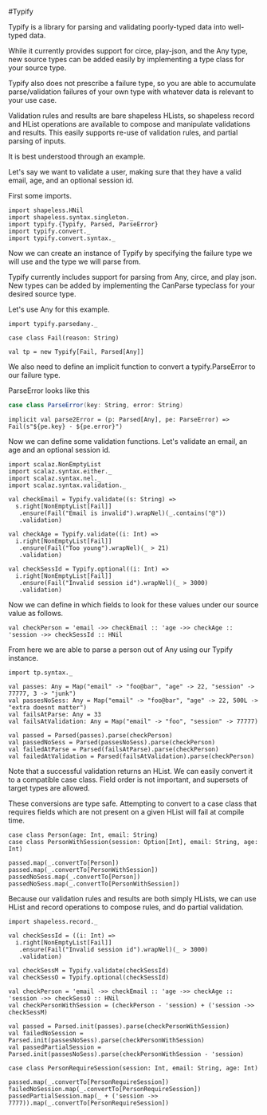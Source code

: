 #Typify

Typify is a library for parsing and validating poorly-typed data into well-typed data.

While it currently provides support for circe, play-json, and the Any type,
new source types can be added easily by implementing a type class for your source type.

Typify also does not prescribe a failure type, so you are able to accumulate parse/validation
failures of your own type with whatever data is relevant to your use case.

Validation rules and results are bare shapeless HLists, so shapeless record and HList
operations are available to compose and manipulate validations and results. This easily
supports re-use of validation rules, and partial parsing of inputs.

It is best understood through an example.

Let's say we want to validate a user, making sure that they have a valid email, age,
and an optional session id.

First some imports.

```tut:silent
import shapeless.HNil
import shapeless.syntax.singleton._
import typify.{Typify, Parsed, ParseError}
import typify.convert._
import typify.convert.syntax._
```

Now we can create an instance of Typify  by specifying the failure type we will use and
the type we will parse from.

Typify currently includes support for parsing from Any, circe, and play json.
New types can be added by implementing the CanParse typeclass for your desired source type.

Let's use Any for this example.

```tut
import typify.parsedany._

case class Fail(reason: String)

val tp = new Typify[Fail, Parsed[Any]]
```

We also need to define an implicit function to convert a typify.ParseError to our failure type.

ParseError looks like this

```scala
case class ParseError(key: String, error: String)
```

```tut
implicit val parse2Error = (p: Parsed[Any], pe: ParseError) => Fail(s"${pe.key} - ${pe.error}")
```

Now we can define some validation functions.
Let's validate an email, an age and an optional session id.

```tut
import scalaz.NonEmptyList
import scalaz.syntax.either._
import scalaz.syntax.nel._
import scalaz.syntax.validation._

val checkEmail = Typify.validate((s: String) =>
  s.right[NonEmptyList[Fail]]
   .ensure(Fail("Email is invalid").wrapNel)(_.contains("@"))
   .validation)

val checkAge = Typify.validate((i: Int) =>
  i.right[NonEmptyList[Fail]]
   .ensure(Fail("Too young").wrapNel)(_ > 21)
   .validation)

val checkSessId = Typify.optional((i: Int) =>
  i.right[NonEmptyList[Fail]]
   .ensure(Fail("Invalid session id").wrapNel)(_ > 3000)
   .validation)
```

Now we can define in which fields to look for these values under our source value as follows.

```tut
val checkPerson = 'email ->> checkEmail :: 'age ->> checkAge :: 'session ->> checkSessId :: HNil
```

From here we are able to parse a person out of Any using our Typify instance.

```tut
import tp.syntax._

val passes: Any = Map("email" -> "foo@bar", "age" -> 22, "session" -> 77777, 3 -> "junk")
val passesNoSess: Any = Map("email" -> "foo@bar", "age" -> 22, 500L -> "extra doesnt matter")
val failsAtParse: Any = 33
val failsAtValidation: Any = Map("email" -> "foo", "session" -> 77777)

val passed = Parsed(passes).parse(checkPerson)
val passedNoSess = Parsed(passesNoSess).parse(checkPerson)
val failedAtParse = Parsed(failsAtParse).parse(checkPerson)
val failedAtValidation = Parsed(failsAtValidation).parse(checkPerson)
```

Note that a successful validation returns an HList. We can easily convert it to a compatible case
class. Field order is not important, and supersets of target types are allowed.

These conversions are type safe. Attempting to convert to a case class that requires fields which
are not present on a given HList will fail at compile time.

```tut
case class Person(age: Int, email: String)
case class PersonWithSession(session: Option[Int], email: String, age: Int)

passed.map(_.convertTo[Person])
passed.map(_.convertTo[PersonWithSession])
passedNoSess.map(_.convertTo[Person])
passedNoSess.map(_.convertTo[PersonWithSession])
```

Because our validation rules and results are both simply HLists, we can use HList and record
operations to compose rules, and do partial validation.

```tut
import shapeless.record._

val checkSessId = ((i: Int) =>
  i.right[NonEmptyList[Fail]]
   .ensure(Fail("Invalid session id").wrapNel)(_ > 3000)
   .validation)

val checkSessM = Typify.validate(checkSessId)
val checkSessO = Typify.optional(checkSessId)

val checkPerson = 'email ->> checkEmail :: 'age ->> checkAge :: 'session ->> checkSessO :: HNil
val checkPersonWithSession = (checkPerson - 'session) + ('session ->> checkSessM)

val passed = Parsed.init(passes).parse(checkPersonWithSession)
val failedNoSession = Parsed.init(passesNoSess).parse(checkPersonWithSession)
val passedPartialSession = Parsed.init(passesNoSess).parse(checkPersonWithSession - 'session)

case class PersonRequireSession(session: Int, email: String, age: Int)

passed.map(_.convertTo[PersonRequireSession])
failedNoSession.map(_.convertTo[PersonRequireSession])
passedPartialSession.map(_ + ('session ->> 7777)).map(_.convertTo[PersonRequireSession])
```

